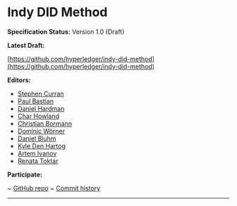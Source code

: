 Indy DID Method
==================

**Specification Status:** Version 1.0 (Draft)

**Latest Draft:**

  [https://github.com/hyperledger/indy-did-method](https://github.com/hyperledger/indy-did-method)

**Editors:**

- [Stephen Curran](https://github.com/swcurran)
- [Paul Bastian](https://github.com/paulbastian)
- [Daniel Hardman](https://github.com/dhh1128)
- [Char Howland](https://github.com/cjhowland)
- [Christian Bormann](https://github.com/c2bo)
- [Dominic Wörner](https://github.com/domwoe)
- [Daniel Bluhm](https://github.com/dbluhm)
- [Kyle Den Hartog](https://github.com/kdenhartog)
- [Artem Ivanov](https://github.com/artemkaaas)
- [Renata Toktar](https://github.com/toktar)

<!-- -->

**Participate:**

~ [GitHub repo](https://github.com/hyperledger/indy-did-method)
~ [Commit history](https://github.com/hyperledger/indy-did-method/commits/main)

------------------------------------
